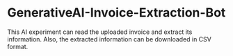 # GenerativeAI-Invoice-Extraction-Bot
This AI experiment can read the uploaded invoice and extract its information. Also, the extracted information can be downloaded in CSV format.
